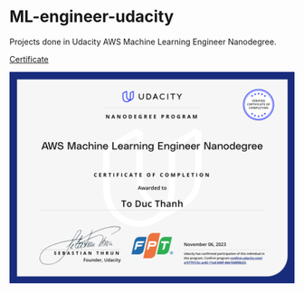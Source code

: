 # ML-engineer-udacity
Projects done in Udacity AWS Machine Learning Engineer Nanodegree.

[Certificate](https://graduation.udacity.com/confirm/e/57757c5c-ac82-11ed-b60f-4bb10d898e53)

![Certificate](Capstone_project/assets/certificate.png)
